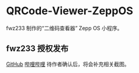 # QRCode-Viewer-ZeppOS
fwz233 制作的“二维码查看器” Zepp OS 小程序。


## fwz233 授权发布
[GitHub](https://github.com/fwz233)
[哔哩哔哩](https://space.bilibili.com/50001745)
待作者确认后，将会补充相关截图。